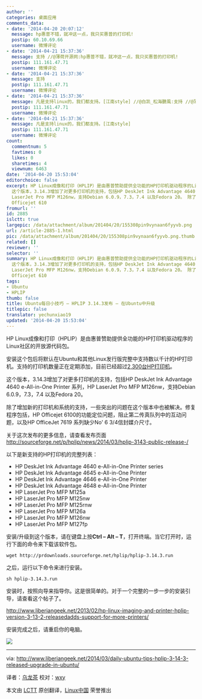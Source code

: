 ```yaml
---
author: ''
categories: 桌面应用
comments_data:
- date: '2014-04-20 20:07:12'
  message: hp惠普不错，就冲这一点，我只买惠普的打印机!
  postip: 60.10.69.66
  username: 微博评论
- date: '2014-04-21 15:37:36'
  message: 支持 //@薄荷开源网:hp惠普不错，就冲这一点，我只买惠普的打印机!
  postip: 111.161.47.71
  username: 微博评论
- date: '2014-04-21 15:37:36'
  message: 支持
  postip: 111.161.47.71
  username: 微博评论
- date: '2014-04-21 15:37:36'
  message: 凡是支持linux的，我们都支持。[江南style] //@白凯_松海聽風:支持 //@薄荷开源网:hp惠普不错，就冲这一点，我只买惠普的打印机!
  postip: 111.161.47.71
  username: 微博评论
- date: '2014-04-21 15:37:36'
  message: 凡是支持linux的，我们都支持。[江南style]
  postip: 111.161.47.71
  username: 微博评论
count:
  commentnum: 5
  favtimes: 0
  likes: 0
  sharetimes: 4
  viewnum: 6463
date: '2014-04-20 15:53:04'
editorchoice: false
excerpt: HP Linux成像和打印（HPLIP）是由惠普赞助提供全功能的HP打印机驱动程序的Linux社区的开放源代码包。 安装这个包后将默认在Ubuntu和其他Linux发行版完整中支持数以千计的HP打印机。支持的打印机数量正在定期添加，目前已经超过2,300台HP打印机。
  这个版本，3.14.3增加了对更多打印机的支持，包括HP DeskJet Ink Advantage 4640 e-All-in-One Printer 系列，HP
  LaserJet Pro MFP M126nw，支持Debian 6.0.9，7.3，7.4 以及Fedora 20。 除了增加新的打印机和系统的支持，一些突出的问题在这个版本中也被解决。修复程序包括，HP
  Officejet 610
fromurl: ''
id: 2885
islctt: true
largepic: /data/attachment/album/201404/20/155308pin9vynaan6fyyvb.png
url: /article-2885-1.html
pic: /data/attachment/album/201404/20/155308pin9vynaan6fyyvb.png.thumb.jpg
related: []
reviewer: ''
selector: ''
summary: HP Linux成像和打印（HPLIP）是由惠普赞助提供全功能的HP打印机驱动程序的Linux社区的开放源代码包。 安装这个包后将默认在Ubuntu和其他Linux发行版完整中支持数以千计的HP打印机。支持的打印机数量正在定期添加，目前已经超过2,300台HP打印机。
  这个版本，3.14.3增加了对更多打印机的支持，包括HP DeskJet Ink Advantage 4640 e-All-in-One Printer 系列，HP
  LaserJet Pro MFP M126nw，支持Debian 6.0.9，7.3，7.4 以及Fedora 20。 除了增加新的打印机和系统的支持，一些突出的问题在这个版本中也被解决。修复程序包括，HP
  Officejet 610
tags:
- Ubuntu
- HPLIP
thumb: false
title: Ubuntu每日小技巧 – HPLIP 3.14.3发布 – 在Ubuntu中升级
titlepic: false
translator: yechunxiao19
updated: '2014-04-20 15:53:04'
---
```


HP Linux成像和打印（HPLIP）是由惠普赞助提供全功能的HP打印机驱动程序的Linux社区的开放源代码包。


安装这个包后将默认在Ubuntu和其他Linux发行版完整中支持数以千计的HP打印机。支持的打印机数量正在定期添加，目前已经超过[2,300台HP打印机](http://hplipopensource.com/hplip-web/supported_devices/index.html)。


这个版本，3.14.3增加了对更多打印机的支持，包括HP DeskJet Ink Advantage 4640 e-All-in-One Printer 系列，HP LaserJet Pro MFP M126nw，支持Debian 6.0.9，7.3，7.4 以及Fedora 20。


除了增加新的打印机和系统的支持，一些突出的问题在这个版本中也被解决。修复程序包括，HP Officejet 6100的功能定位问题，阻止第二传真队列中的互动问题，以及HP OfficeJet 7619 系列缺少No' 6 3/4信封媒介尺寸。


关于这次发布的更多信息，请查看发布页面<http://sourceforge.net/p/hplip/news/2014/03/hplip-3143-public-release-/>


以下是新支持的HP打印机的完整列表：


* HP DeskJet Ink Advantage 4640 e-All-in-One Printer series
* HP DeskJet Ink Advantage 4645 e-All-in-One Printer
* HP DeskJet Ink Advantage 4646 e-All-in-One Printer
* HP DeskJet Ink Advantage 4648 e-All-in-One Printer
* HP LaserJet Pro MFP M125a
* HP LaserJet Pro MFP M125nw
* HP LaserJet Pro MFP M125rnw
* HP LaserJet Pro MFP M126a
* HP LaserJet Pro MFP M126nw
* HP LaserJet Pro MFP M127fp


安装/升级到这个版本，请在键盘上按**Ctrl – Alt – T**，打开终端。当它打开时，运行下面的命令来下载该软件包。



```
wget http://prdownloads.sourceforge.net/hplip/hplip-3.14.3.run

```

之后，运行以下命令来进行安装。



```
sh hplip-3.14.3.run

```

安装时，按照向导来指导你。这是很简单的。对于一个完整的一步一步的安装引导，请查看这个帖子了。


<http://www.liberiangeek.net/2013/02/hp-linux-imaging-and-printer-hplip-version-3-13-2-releasedadds-support-for-more-printers/>


安装完成之后，请重启你的电脑。


![](/data/attachment/album/201404/20/155308pin9vynaan6fyyvb.png)




---


via: <http://www.liberiangeek.net/2014/03/daily-ubuntu-tips-hplip-3-14-3-released-upgrade-in-ubuntu/>


译者：[乌龙茶](https://github.com/yechunxiao19) 校对：[wxy](https://github.com/wxy)


本文由 [LCTT](https://github.com/LCTT/TranslateProject) 原创翻译，[Linux中国](http://linux.cn/) 荣誉推出